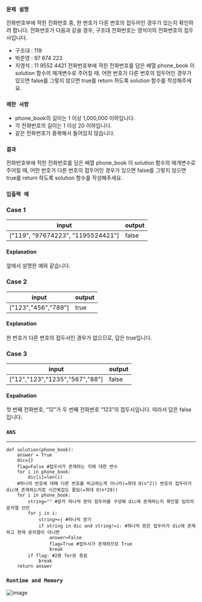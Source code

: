 ### `문제 설명`

전화번호부에 적힌 전화번호 중, 한 번호가 다른 번호의 접두어인 경우가 있는지 확인하려 합니다.
전화번호가 다음과 같을 경우, 구조대 전화번호는 영석이의 전화번호의 접두사입니다.
- 구조대 : 119
- 박준영 : 97 674 223
- 지영석 : 11 9552 4421
전화번호부에 적힌 전화번호를 담은 배열 phone_book 이 solution 함수의 매개변수로 주어질 때, 어떤 번호가 다른 번호의 접두어인 경우가 있으면 false를 그렇지 않으면 true를 return 하도록 solution 함수를 작성해주세요.

### `제한 사항`

- phone_book의 길이는 1 이상 1,000,000 이하입니다.
- 각 전화번호의 길이는 1 이상 20 이하입니다.
- 같은 전화번호가 중복해서 들어있지 않습니다.

### `결과`

전화번호부에 적힌 전화번호를 담은 배열 phone_book 이 solution 함수의 매개변수로 주어질 때, 어떤 번호가 다른 번호의 접두어인 경우가 있으면 false를 그렇지 않으면 true를 return 하도록 solution 함수를 작성해주세요.

### `입출력 예`

### Case 1

|input|output|
|---|---|
|["119", "97674223", "1195524421"]|false|

#### Explanation

앞에서 설명한 예와 같습니다.

### Case 2

|input|output|
|---|---|
|["123","456","789"]|true|

#### Explanation

한 번호가 다른 번호의 접두사인 경우가 없으므로, 답은 true입니다.

### Case 3

|input|output|
|---|---|
|["12","123","1235","567","88"]|false|

#### Expalnation

첫 번째 전화번호, “12”가 두 번째 전화번호 “123”의 접두사입니다. 따라서 답은 false입니다.


### `ANS`

----

```
def solution(phone_book):
    answer = True
    dic={}
    flag=False #접두사가 존재하는 지에 대한 변수
    for i in phone_book:
        dic[i]=len(i)
    #하나의 번호에 대해 다른 번호를 비교하는게 아니라(=최대 O(n^2)) 번호의 접두어가 dic에 존재하는지로 시간복잡도 줄임(=최대 O(n*20))
    for i in phone_book: 
        string="" #문자 하나씩 받아 접두어를 구성해 dic에 존재하는지 확인할 임의의 문자열 선언
        for j in i:
            string+=j #하나씩 받기
            if string in dic and string!=i: #하나씩 받은 접두어가 dic에 존재하고 현재 문자열이 아니면
                answer=False
                flag=True #접두사가 존재하므로 True 
                break
        if flag: #2중 for문 종료
            break
    return answer

```

### `Runtime and Memory`

![image](https://user-images.githubusercontent.com/106041072/226250264-a57554fc-7b4f-4024-bef3-43a6a1a47865.png)
